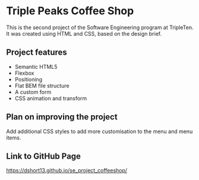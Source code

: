 # Triple Peaks Coffee Shop

This is the second project of the Software Engineering program at TripleTen. It was created using HTML and CSS, based on the design brief.

## Project features

- Semantic HTML5
- Flexbox
- Positioning
- Flat BEM file structure
- A custom form
- CSS animation and transform

## Plan on improving the project

Add additional CSS styles to add more customisation to the menu and menu items.

## Link to GitHub Page

https://dshort13.github.io/se_project_coffeeshop/
